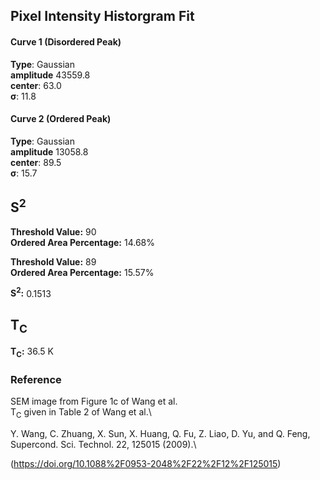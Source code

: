 ## Pixel Intensity Historgram Fit

#### Curve 1 (Disordered Peak)
**Type**: Gaussian\
**amplitude** 43559.8\
**center**: 63.0\
**σ**: 11.8

#### Curve 2 (Ordered Peak)
**Type**: Gaussian\
**amplitude** 13058.8\
**center**: 89.5\
**σ**: 15.7



## S<sup>2</sup>

**Threshold Value:** 90\
**Ordered Area Percentage:** 14.68%


**Threshold Value:** 89\
**Ordered Area Percentage:** 15.57%

**S<sup>2</sup>:** 0.1513

## T<sub>C</sub>
**T<sub>C</sub>:**  36.5 K


### Reference
SEM image from Figure 1c of Wang et al.\
T<sub>C</sub> given in Table 2 of Wang et al.\


Y. Wang, C. Zhuang, X. Sun, X. Huang, Q. Fu, Z. Liao, D. Yu, and Q. Feng, Supercond. Sci. Technol. 22, 125015 (2009).\


(https://doi.org/10.1088%2F0953-2048%2F22%2F12%2F125015)
